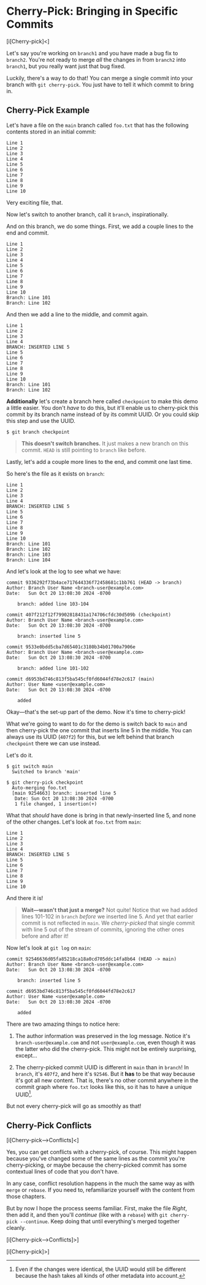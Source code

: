 # Cherry-Pick: Bringing in Specific Commits

[i[Cherry-pick]<]

Let's say you're working on `branch1` and you have made a bug fix to
`branch2`. You're not ready to merge _all_ the changes in from `branch2`
into `branch1`, but you really want just that bug fixed.

Luckily, there's a way to do that! You can merge a single commit into
your branch with `git cherry-pick`. You just have to tell it which
commit to bring in.

## Cherry-Pick Example

Let's have a file on the `main` branch called `foo.txt` that has the
following contents stored in an initial commit:

``` {.default}
Line 1
Line 2
Line 3
Line 4
Line 5
Line 6
Line 7
Line 8
Line 9
Line 10
```

Very exciting file, that.

Now let's switch to another branch, call it `branch`, inspirationally.

And on this branch, we do some things. First, we add a couple lines to
the end and commit.

``` {.default}
Line 1
Line 2
Line 3
Line 4
Line 5
Line 6
Line 7
Line 8
Line 9
Line 10
Branch: Line 101
Branch: Line 102
```

And then we add a line to the middle, and commit again.

``` {.default}
Line 1
Line 2
Line 3
Line 4
BRANCH: INSERTED LINE 5
Line 5
Line 6
Line 7
Line 8
Line 9
Line 10
Branch: Line 101
Branch: Line 102
```

**Additionally** let's create a branch here called `checkpoint` to make
this demo a little easier. You don't *have* to do this, but it'll enable
us to cherry-pick this commit by its branch name instead of by its
commit UUID. Or you could skip this step and use the UUID.

``` {.default}
$ git branch checkpoint
```

> **This doesn't switch branches.** It just makes a new branch on this
> commit. `HEAD` is still pointing to `branch` like before.

Lastly, let's add a couple more lines to the end, and commit one last
time.

So here's the file as it exists on `branch`:

``` {.default}
Line 1
Line 2
Line 3
Line 4
BRANCH: INSERTED LINE 5
Line 5
Line 6
Line 7
Line 8
Line 9
Line 10
Branch: Line 101
Branch: Line 102
Branch: Line 103
Branch: Line 104
```

And let's look at the log to see what we have:

``` {.default}
commit 9336292f73b4ace717644336f72458681c1bb761 (HEAD -> branch)
Author: Branch User Name <branch-user@example.com>
Date:   Sun Oct 20 13:08:30 2024 -0700

    branch: added line 103-104

commit 407f212f12f79902818431a174706cfdc30d509b (checkpoint)
Author: Branch User Name <branch-user@example.com>
Date:   Sun Oct 20 13:08:30 2024 -0700

    branch: inserted line 5

commit 9533e0bdd5cba7d65401c3180b34b01700a7906e
Author: Branch User Name <branch-user@example.com>
Date:   Sun Oct 20 13:08:30 2024 -0700

    branch: added line 101-102

commit d6953bd746c813f5ba545cf0fd6044fd78e2c617 (main)
Author: User Name <user@example.com>
Date:   Sun Oct 20 13:08:30 2024 -0700

    added
```

Okay—that's the set-up part of the demo. Now it's time to cherry-pick!

What we're going to want to do for the demo is switch back to `main` and
then cherry-pick the one commit that inserts line 5 in the middle. You
can always use its UUID (`407f2`) for this, but we left behind that
branch `checkpoint` there we can use instead.

Let's do it.

``` {.default}
$ git switch main
  Switched to branch 'main'

$ git cherry-pick checkpoint
  Auto-merging foo.txt
  [main 9254663] branch: inserted line 5
   Date: Sun Oct 20 13:08:30 2024 -0700
   1 file changed, 1 insertion(+)
```

What that *should* have done is bring in that newly-inserted line 5, and
none of the other changes. Let's look at `foo.txt` from `main`:

``` {.default}
Line 1
Line 2
Line 3
Line 4
BRANCH: INSERTED LINE 5
Line 5
Line 6
Line 7
Line 8
Line 9
Line 10
```

And there it is!

> **Wait—wasn't that just a merge?** Not quite! Notice that we had added
> lines 101-102 in `branch` *before* we inserted line 5. And yet that
> earlier commit is not reflected in `main`. We *cherry-picked* that
> single commit with line 5 out of the stream of commits, ignoring the
> other ones before and after it!

Now let's look at `git log` on `main`:

``` {.default}
commit 92546636d05fa85218ca18a0cd705ddc14fa8b64 (HEAD -> main)
Author: Branch User Name <branch-user@example.com>
Date:   Sun Oct 20 13:08:30 2024 -0700

    branch: inserted line 5

commit d6953bd746c813f5ba545cf0fd6044fd78e2c617
Author: User Name <user@example.com>
Date:   Sun Oct 20 13:08:30 2024 -0700

    added
```

There are two amazing things to notice here:

1. The author information was preserved in the log message. Notice it's
   `branch-user@example.com` and not `user@example.com`, even though it
   was the latter who did the cherry-pick. This might not be entirely
   surprising, except...

2. The cherry-picked commit UUID is different in `main` than in
   `branch`! In `branch`, it's `407f2`, and here it's `92546`. But it
   **has** to be that way because it's got all new content. That is,
   there's no other commit anywhere in the commit graph where `foo.txt`
   looks like this, so it has to have a unique UUID[^5472].

[^5472]: Even if the changes were identical, the UUID would still be
    different because the hash takes all kinds of other metadata into
    account.

But not every cherry-pick will go as smoothly as that!

## Cherry-Pick Conflicts

[i[Cherry-pick-->Conflicts]<]

Yes, you can get conflicts with a cherry-pick, of course. This might
happen because you've changed some of the same lines as the commit
you're cherry-picking, or maybe because the cherry-picked commit has
some contextual lines of code that you don't have.

In any case, conflict resolution happens in the much the same way as
with `merge` or `rebase`. If you need to, refamiliarize yourself with
the content from those chapters.

But by now I hope the process seems familiar. First, make the file
_Right_, then add it, and then you'll _continue_ (like with a `rebase`)
with `git cherry-pick --continue`. Keep doing that until everything's
merged together cleanly.

[i[Cherry-pick-->Conflicts]>]

[i[Cherry-pick]>]
